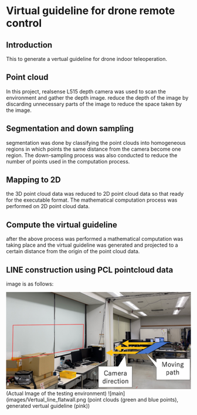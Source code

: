# Virtual guideline for drone remote control

## Introduction 
This to generate a vertual guideline for drone indoor teleoperation. 
## Point cloud
In this project, realsense L515 depth camera was used to scan the environment and gather the depth image. reduce the depth of the image by discarding unnecessary parts of the image to reduce the space taken by the image.
 
## Segmentation and down sampling 
segmentation was done by classifying the point clouds into homogeneous regions in which points the same distance from the camera become one region. The down-sampling process was also conducted to reduce the number of points used in the computation process.

## Mapping to 2D
the 3D point cloud data was reduced to 2D point cloud data so that ready for the executable format. The mathematical computation process was performed on 2D point cloud data.

## Compute the virtual guideline
after the above process was performed a mathematical computation was taking place and the virtual guideline was generated and projected to a certain distance from the origin of the point cloud data.

## LINE construction using PCL pointcloud data
image is as follows:

![main](images/Actual_image_flatwall.png)
(Actual Image of the testing environment)
![main](images/Vertual_line_flatwall.png
(point clouds (green and blue points), generated vertual guideline (pink))
 
